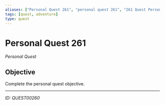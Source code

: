 ```yaml
---
aliases: ["Personal Quest 261", "personal quest 261", "261 Quest Personal"]
tags: [quest, adventure]
type: quest
---
```


# Personal Quest 261

*Personal Quest*

## Objective
Complete the personal quest objective.

---
*ID: QUEST00260*